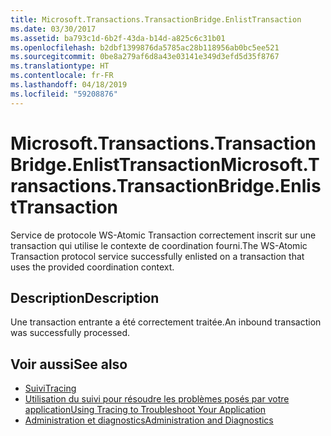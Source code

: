```yaml
---
title: Microsoft.Transactions.TransactionBridge.EnlistTransaction
ms.date: 03/30/2017
ms.assetid: ba793c1d-6b2f-43da-b14d-a825c6c31b01
ms.openlocfilehash: b2dbf1399876da5785ac28b118956ab0bc5ee521
ms.sourcegitcommit: 0be8a279af6d8a43e03141e349d3efd5d35f8767
ms.translationtype: HT
ms.contentlocale: fr-FR
ms.lasthandoff: 04/18/2019
ms.locfileid: "59208876"
---
```

# <a name="microsofttransactionstransactionbridgeenlisttransaction"></a><span data-ttu-id="5d282-102">Microsoft.Transactions.TransactionBridge.EnlistTransaction</span><span class="sxs-lookup"><span data-stu-id="5d282-102">Microsoft.Transactions.TransactionBridge.EnlistTransaction</span></span>
<span data-ttu-id="5d282-103">Service de protocole WS-Atomic Transaction correctement inscrit sur une transaction qui utilise le contexte de coordination fourni.</span><span class="sxs-lookup"><span data-stu-id="5d282-103">The WS-Atomic Transaction protocol service successfully enlisted on a transaction that uses the provided coordination context.</span></span>  
  
## <a name="description"></a><span data-ttu-id="5d282-104">Description</span><span class="sxs-lookup"><span data-stu-id="5d282-104">Description</span></span>  
 <span data-ttu-id="5d282-105">Une transaction entrante a été correctement traitée.</span><span class="sxs-lookup"><span data-stu-id="5d282-105">An inbound transaction was successfully processed.</span></span>  
  
## <a name="see-also"></a><span data-ttu-id="5d282-106">Voir aussi</span><span class="sxs-lookup"><span data-stu-id="5d282-106">See also</span></span>

- [<span data-ttu-id="5d282-107">Suivi</span><span class="sxs-lookup"><span data-stu-id="5d282-107">Tracing</span></span>](../../../../../docs/framework/wcf/diagnostics/tracing/index.md)
- [<span data-ttu-id="5d282-108">Utilisation du suivi pour résoudre les problèmes posés par votre application</span><span class="sxs-lookup"><span data-stu-id="5d282-108">Using Tracing to Troubleshoot Your Application</span></span>](../../../../../docs/framework/wcf/diagnostics/tracing/using-tracing-to-troubleshoot-your-application.md)
- [<span data-ttu-id="5d282-109">Administration et diagnostics</span><span class="sxs-lookup"><span data-stu-id="5d282-109">Administration and Diagnostics</span></span>](../../../../../docs/framework/wcf/diagnostics/index.md)
